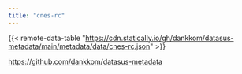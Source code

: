 ```yaml
---
title: "cnes-rc"
---
```


{{< remote-data-table "https://cdn.statically.io/gh/dankkom/datasus-metadata/main/metadata/data/cnes-rc.json" >}}

https://github.com/dankkom/datasus-metadata
